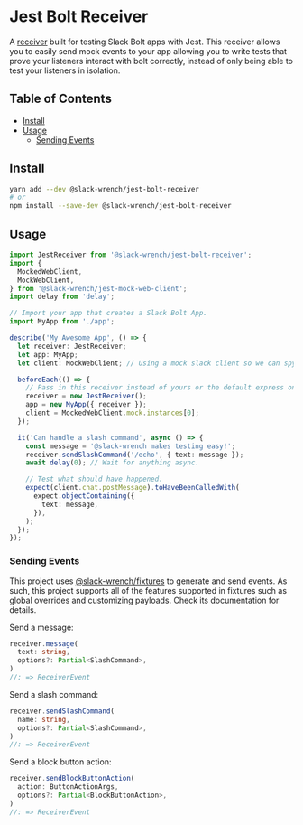 # Jest Bolt Receiver

A [receiver](https://slack.dev/bolt/concepts#receiver) built for testing Slack Bolt apps with Jest. This receiver allows you to easily send mock events to your app allowing you to write tests that prove your listeners interact with bolt correctly, instead of only being able to test your listeners in isolation.

## Table of Contents

- [Install](#install)
- [Usage](#usage)
  - [Sending Events](#sending-events)

## Install

```bash
yarn add --dev @slack-wrench/jest-bolt-receiver
# or
npm install --save-dev @slack-wrench/jest-bolt-receiver
```

## Usage

```typescript
import JestReceiver from '@slack-wrench/jest-bolt-receiver';
import {
  MockedWebClient,
  MockWebClient,
} from '@slack-wrench/jest-mock-web-client';
import delay from 'delay';

// Import your app that creates a Slack Bolt App.
import MyApp from './app';

describe('My Awesome App', () => {
  let receiver: JestReceiver;
  let app: MyApp;
  let client: MockWebClient; // Using a mock slack client so we can spy on it

  beforeEach(() => {
    // Pass in this receiver instead of yours or the default express one
    receiver = new JestReceiver();
    app = new MyApp({ receiver });
    client = MockedWebClient.mock.instances[0];
  });

  it('Can handle a slash command', async () => {
    const message = '@slack-wrench makes testing easy!';
    receiver.sendSlashCommand('/echo', { text: message });
    await delay(0); // Wait for anything async.

    // Test what should have happened.
    expect(client.chat.postMessage).toHaveBeenCalledWith(
      expect.objectContaining({
        text: message,
      }),
    );
  });
});
```

### Sending Events

This project uses [@slack-wrench/fixtures](../fixtures) to generate and send events. As such, this project supports all of the features supported in fixtures such as global overrides and customizing payloads. Check its documentation for details.

Send a message:

```typescript
receiver.message(
  text: string,
  options?: Partial<SlashCommand>,
)
//: => ReceiverEvent
```

Send a slash command:

```typescript
receiver.sendSlashCommand(
  name: string,
  options?: Partial<SlashCommand>,
)
//: => ReceiverEvent
```

Send a block button action:

```typescript
receiver.sendBlockButtonAction(
  action: ButtonActionArgs,
  options?: Partial<BlockButtonAction>,
)
//: => ReceiverEvent
```
